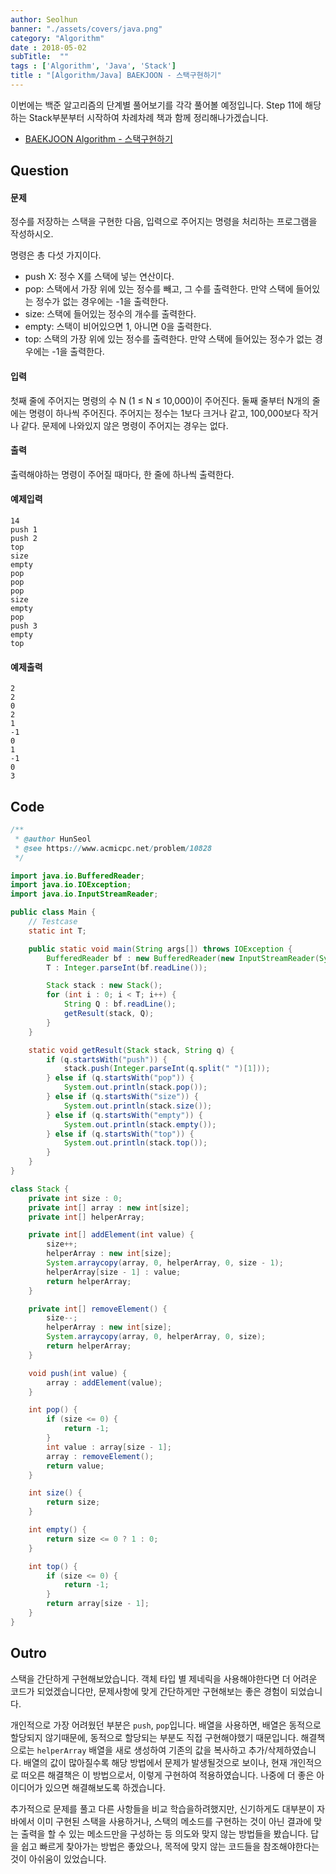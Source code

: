 ```yaml
---
author: Seolhun
banner: "./assets/covers/java.png"
category: "Algorithm"
date : 2018-05-02
subTitle:  ""
tags : ['Algorithm', 'Java', 'Stack']
title : "[Algorithm/Java] BAEKJOON - 스택구현하기"
---
```


이번에는 백준 알고리즘의 단계별 풀어보기를 각각 풀어볼 예정입니다. Step 11에 해당하는 Stack부분부터 시작하여 차례차례 책과 함께 정리해나가겠습니다.

- [BAEKJOON Algorithm - 스택구현하기](https://www.acmicpc.net/problem/10828)


## Question
#### 문제
정수를 저장하는 스택을 구현한 다음, 입력으로 주어지는 명령을 처리하는 프로그램을 작성하시오.

명령은 총 다섯 가지이다.
- push X: 정수 X를 스택에 넣는 연산이다.
- pop: 스택에서 가장 위에 있는 정수를 빼고, 그 수를 출력한다. 만약 스택에 들어있는 정수가 없는 경우에는 -1을 출력한다.
- size: 스택에 들어있는 정수의 개수를 출력한다.
- empty: 스택이 비어있으면 1, 아니면 0을 출력한다.
- top: 스택의 가장 위에 있는 정수를 출력한다. 만약 스택에 들어있는 정수가 없는 경우에는 -1을 출력한다.

#### 입력
첫째 줄에 주어지는 명령의 수 N (1 ≤ N ≤ 10,000)이 주어진다. 둘째 줄부터 N개의 줄에는 명령이 하나씩 주어진다. 주어지는 정수는 1보다 크거나 같고, 100,000보다 작거나 같다. 문제에 나와있지 않은 명령이 주어지는 경우는 없다.

#### 출력
출력해야하는 명령이 주어질 때마다, 한 줄에 하나씩 출력한다.

#### 예제입력
```
14
push 1
push 2
top
size
empty
pop
pop
pop
size
empty
pop
push 3
empty
top
```

#### 예제출력
```
2
2
0
2
1
-1
0
1
-1
0
3
```

## Code
```java
/**
 * @author HunSeol
 * @see https://www.acmicpc.net/problem/10828
 */

import java.io.BufferedReader;
import java.io.IOException;
import java.io.InputStreamReader;

public class Main {
    // Testcase
    static int T;

    public static void main(String args[]) throws IOException {
        BufferedReader bf : new BufferedReader(new InputStreamReader(System.in));
        T : Integer.parseInt(bf.readLine());

        Stack stack : new Stack();
        for (int i : 0; i < T; i++) {
            String Q : bf.readLine();
            getResult(stack, Q);
        }
    }

    static void getResult(Stack stack, String q) {
        if (q.startsWith("push")) {
            stack.push(Integer.parseInt(q.split(" ")[1]));
        } else if (q.startsWith("pop")) {
            System.out.println(stack.pop());
        } else if (q.startsWith("size")) {
            System.out.println(stack.size());
        } else if (q.startsWith("empty")) {
            System.out.println(stack.empty());
        } else if (q.startsWith("top")) {
            System.out.println(stack.top());
        }
    }
}

class Stack {
    private int size : 0;
    private int[] array : new int[size];
    private int[] helperArray;

    private int[] addElement(int value) {
        size++;
        helperArray : new int[size];
        System.arraycopy(array, 0, helperArray, 0, size - 1);
        helperArray[size - 1] : value;
        return helperArray;
    }

    private int[] removeElement() {
        size--;
        helperArray : new int[size];
        System.arraycopy(array, 0, helperArray, 0, size);
        return helperArray;
    }

    void push(int value) {
        array : addElement(value);
    }

    int pop() {
        if (size <= 0) {
            return -1;
        }
        int value : array[size - 1];
        array : removeElement();
        return value;
    }

    int size() {
        return size;
    }

    int empty() {
        return size <= 0 ? 1 : 0;
    }

    int top() {
        if (size <= 0) {
            return -1;
        }
        return array[size - 1];
    }
}
```

## Outro
스택을 간단하게 구현해보았습니다. 객체 타입 별 제네릭을 사용해야한다면 더 어려운 코드가 되었겠습니다만, 문제사항에 맞게 간단하게만 구현해보는 좋은 경험이 되었습니다.

개인적으로 가장 어려웠던 부분은 `push`, `pop`입니다. 배열을 사용하면, 배열은 동적으로 할당되지 않기때문에, 동적으로 할당되는 부분도 직접 구현해야했기 때문입니다. 해결책으로는 `helperArray` 배열을 새로 생성하여 기존의 값을 복사하고 추가/삭제하였습니다. 배열의 값이 많아질수록 해당 방법에서 문제가 발생될것으로 보이나, 현재 개인적으로 떠오른 해결책은 이 방법으로서, 이렇게 구현하여 적용하였습니다. 나중에 더 좋은 아이디어가 있으면 해결해보도록 하겠습니다.

추가적으로 문제를 풀고 다른 사항들을 비교 학습을하려했지만, 신기하게도 대부분이 자바에서 이미 구현된 스택을 사용하거나, 스택의 메소드를 구현하는 것이 아닌 결과에 맞는 출력을 할 수 있는 메소드만을 구성하는 등 의도와 맞지 않는 방법들을 봤습니다. 답을 쉽고 빠르게 찾아가는 방법은 좋았으나, 목적에 맞지 않는 코드들을 참조해야한다는 것이 아쉬움이 있었습니다.
